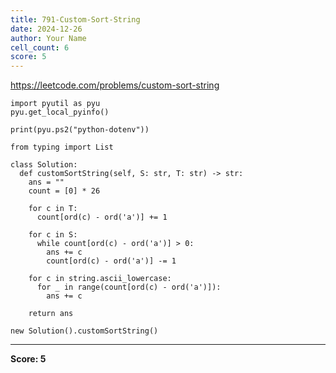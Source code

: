 ```yaml
---
title: 791-Custom-Sort-String
date: 2024-12-26
author: Your Name
cell_count: 6
score: 5
---
```


https://leetcode.com/problems/custom-sort-string


```
import pyutil as pyu
pyu.get_local_pyinfo()
```


```
print(pyu.ps2("python-dotenv"))
```


```
from typing import List
```


```
class Solution:
  def customSortString(self, S: str, T: str) -> str:
    ans = ""
    count = [0] * 26

    for c in T:
      count[ord(c) - ord('a')] += 1

    for c in S:
      while count[ord(c) - ord('a')] > 0:
        ans += c
        count[ord(c) - ord('a')] -= 1

    for c in string.ascii_lowercase:
      for _ in range(count[ord(c) - ord('a')]):
        ans += c

    return ans
```


```
new Solution().customSortString()
```


---
**Score: 5**